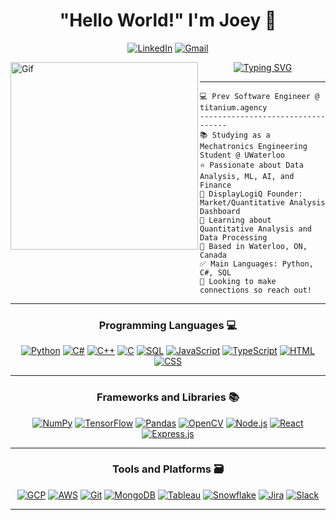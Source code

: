 <h1 align="center">
"Hello World!" I'm Joey 👾
</h1>

<div align="center">

[![LinkedIn](https://img.shields.io/badge/LinkedIn-%230077B5.svg?style=for-the-badge&logo=LinkedIn&logoColor=white)](https://www.linkedin.com/in/joeymaillette/)
[![Gmail](https://img.shields.io/badge/Gmail-%23D14836.svg?style=for-the-badge&logo=Gmail&logoColor=white)](mailto:joeymaillette04@gmail.com)
</div>


<img align="left" border-radius=100px src="https://github.com/joeymaillette04/joeymaillette04/assets/71158927/62a8c5b5-94fc-4d5c-92f5-7080beb5bf4c" alt="Gif" height=300>

<div align="center">
<a href="https://git.io/typing-svg"><img src="https://readme-typing-svg.demolab.com?font=Source+Code+Pro&weight=700&pause=1000&color=059312&center=true&vCenter=true&width=435&lines=Mechatronics+Engineering+Student;ML+%7C+AI+%7C+Big Data+Enthusiast;Full+Stack+Engineer;Lifelong+Learner;Ex+Fortniter" alt="Typing SVG" /></a>
</div>

<hr>

```
💻 Prev Software Engineer @ titanium.agency
----------------------------------
📚 Studying as a Mechatronics Engineering Student @ UWaterloo
⭐ Passionate about Data Analysis, ML, AI, and Finance
🔭 DisplayLogiQ Founder: Market/Quantitative Analysis Dashboard
🌱 Learning about Quantitative Analysis and Data Processing
🏡 Based in Waterloo, ON, Canada 
✅ Main Languages: Python, C#, SQL
🤔 Looking to make connections so reach out!
```

<hr>

<h3 align="center">
Programming Languages 💻 
</h3>

<div align="center">

[![Python](https://img.shields.io/badge/Python-blue?style=for-the-badge&logo=python)](https://www.python.org/)
[![C#](https://img.shields.io/badge/C%23-green?style=for-the-badge&logo=c-sharp)](https://docs.microsoft.com/en-us/dotnet/csharp/)
[![C++](https://img.shields.io/badge/C%2B%2B-yellow?style=for-the-badge&logo=c%2B%2B)](https://en.wikipedia.org/wiki/C%2B%2B)
[![C](https://img.shields.io/badge/C-blue?style=for-the-badge&logo=c)](https://en.wikipedia.org/wiki/C_(programming_language))
[![SQL](https://img.shields.io/badge/SQL-blueviolet?style=for-the-badge&logo=postgresql)](https://www.postgresql.org/)
[![JavaScript](https://img.shields.io/badge/JavaScript-yellow?style=for-the-badge&logo=javascript)](https://developer.mozilla.org/en-US/docs/Web/JavaScript)
[![TypeScript](https://img.shields.io/badge/TypeScript-blue?style=for-the-badge&logo=typescript)](https://www.typescriptlang.org/)
[![HTML](https://img.shields.io/badge/HTML-orange?style=for-the-badge&logo=html5)](https://developer.mozilla.org/en-US/docs/Web/HTML)
[![CSS](https://img.shields.io/badge/CSS-purple?style=for-the-badge&logo=css3)](https://developer.mozilla.org/en-US/docs/Web/CSS)

</div>

<hr>

<h3 align="center">
Frameworks and Libraries 📚
</h3>

<div align="center">

[![NumPy](https://img.shields.io/badge/NumPy-yellow?style=for-the-badge&logo=numpy)](https://numpy.org/)
[![TensorFlow](https://img.shields.io/badge/TensorFlow-orange?style=for-the-badge&logo=tensorflow)](https://www.tensorflow.org/)
[![Pandas](https://img.shields.io/badge/Pandas-blue?style=for-the-badge&logo=pandas)](https://pandas.pydata.org/)
[![OpenCV](https://img.shields.io/badge/OpenCV-blue?style=for-the-badge&logo=opencv)](https://opencv.org/)
[![Node.js](https://img.shields.io/badge/Node.js-green?style=for-the-badge&logo=node.js)](https://nodejs.org/)
[![React](https://img.shields.io/badge/React-blue?style=for-the-badge&logo=react)](https://reactjs.org/)
[![Express.js](https://img.shields.io/badge/Express.js-black?style=for-the-badge&logo=express)](https://expressjs.com/)

</div>

<hr>

<h3 align="center">
Tools and Platforms 🗃️
</h3>

<div align="center">

[![GCP](https://img.shields.io/badge/GCP-blue?style=for-the-badge&logo=google-cloud)](https://cloud.google.com/)
[![AWS](https://img.shields.io/badge/AWS-orange?style=for-the-badge&logo=amazon-aws)](https://aws.amazon.com/)
[![Git](https://img.shields.io/badge/Git-black?style=for-the-badge&logo=git)](https://git-scm.com/)
[![MongoDB](https://img.shields.io/badge/MongoDB-green?style=for-the-badge&logo=mongodb)](https://www.mongodb.com/)
[![Tableau](https://img.shields.io/badge/Tableau-blue?style=for-the-badge&logo=tableau)](https://www.tableau.com/)
[![Snowflake](https://img.shields.io/badge/Snowflake-blue?style=for-the-badge&logo=snowflake)](https://www.snowflake.com/)
[![Jira](https://img.shields.io/badge/Jira-blue?style=for-the-badge&logo=jira)](https://www.atlassian.com/software/jira)
[![Slack](https://img.shields.io/badge/Slack-purple?style=for-the-badge&logo=slack)](https://slack.com/)


</div>

<hr>
